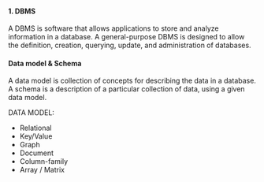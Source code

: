 #### 1. DBMS
A DBMS is software that allows applications to
store and analyze information in a database.
A general-purpose DBMS is designed to allow the
definition, creation, querying, update, and
administration of databases.

#### Data model & Schema

A data model is collection of concepts for
describing the data in a database.
A schema is a description of a particular collection
of data, using a given data model.

DATA MODEL: 
- Relational
- Key/Value
- Graph
- Document
- Column-family
- Array / Matrix
